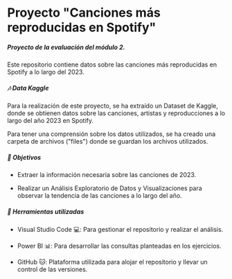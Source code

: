 # Proyecto "Canciones más reproducidas en Spotify"

##### Proyecto de la evaluación del módulo 2.

Este repositorio contiene datos sobre las canciones más reproducidas en Spotify a lo largo del 2023.

##### 🎶 Data Kaggle

Para la realización de este proyecto, se ha extraído un Dataset de Kaggle, donde se obtienen datos sobre las canciones, artistas y reproducciones a lo largo del año 2023 en Spotify.

Para tener una comprensión sobre los datos utilizados, se ha creado una carpeta de archivos ("files") donde se guardan los archivos utilizados.

##### 🎯 Objetivos

- Extraer la información necesaria sobre las canciones de 2023.

- Realizar un Análisis Exploratorio de Datos y Visualizaciones para observar la tendencia de las canciones a lo largo del año.


##### 🔧 Herramientas utilizadas

- Visual Studio Code :computer:: Para gestionar el repositorio y realizar el análisis.

- Power BI 📊: Para desarrollar las consultas planteadas en los ejercicios.

- GitHub :cat:: Plataforma utilizada para alojar el repositorio y llevar un control de las versiones.